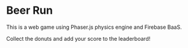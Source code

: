 # Beer Run

This is a web game using Phaser.js physics engine
and Firebase BaaS.

Collect the donuts and add your score to the leaderboard!
